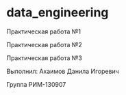 # data_engineering
Практическая работа №1

Практическая работа №2

Практическая работа №3

Выполнил: Ахаимов Данила Игоревич

Группа РИМ-130907
